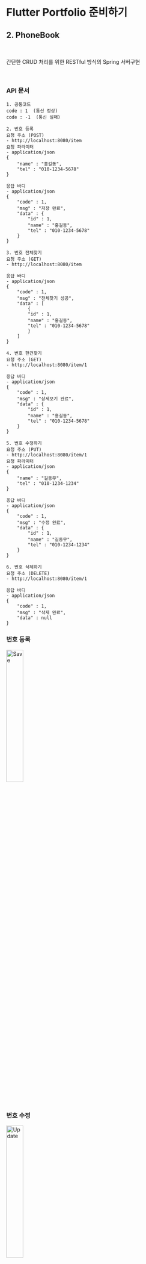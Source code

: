 # Flutter Portfolio 준비하기

## 2. PhoneBook

</br>

간단한 CRUD 처리를 위한 RESTful 방식의 Spring 서버구현

</br>

### API 문서

```
1. 공통코드
code : 1  (통신 정상)
code : -1  (통신 실패)

2. 번호 등록
요청 주소 (POST)
- http://localhost:8080/item
요청 파라미터
- application/json
{
    "name" : "홍길동",
    "tel" : "010-1234-5678"
}

응답 바디
- application/json
{
    "code" : 1,
    "msg" : "저장 완료",
    "data" : {
        "id" : 1,
        "name" : "홍길동",
        "tel" : "010-1234-5678"
    }
}

3. 번호 전체찾기
요청 주소 (GET)
- http://localhost:8080/item

응답 바디
- application/json
{
    "code" : 1,
    "msg" : "전체찾기 성공",
    "data" : [
        {
        "id" : 1,
        "name" : "홍길동",
        "tel" : "010-1234-5678"
        }
    ]
}

4. 번호 한건찾기
요청 주소 (GET)
- http://localhost:8080/item/1

응답 바디
- application/json
{
    "code" : 1,
    "msg" : "상세보기 완료",
    "data" : {
        "id" : 1,
        "name" : "홍길동",
        "tel" : "010-1234-5678"
    }
}

5. 번호 수정하기
요청 주소 (PUT)
- http://localhost:8080/item/1
요청 파라미터
- application/json
{
    "name" : "길동무",
    "tel" : "010-1234-1234"
}

응답 바디
- application/json
{
    "code" : 1,
    "msg" : "수정 완료",
    "data" : {
        "id" : 1,
        "name" : "길동무",
        "tel" : "010-1234-1234"
    }
}

6. 번호 삭제하기
요청 주소 (DELETE)
- http://localhost:8080/item/1

응답 바디
- application/json
{
    "code" : 1,
    "msg" : "삭제 완료",
    "data" : null
}

```

### 번호 등록

<img src="0_img/2_PhoneBook/저장.gif" width="30%" height="30%" alt="Save"></img>

</br>

### 번호 수정

<img src="0_img/2_PhoneBook/수정.gif" width="30%" height="30%" alt="Update"></img>

</br>

### 번호 삭제

<img src="0_img/2_PhoneBook/삭제.gif" width="30%" height="30%" alt="Delete"></img>

</br>

### 풀버전

<img src="0_img/2_PhoneBook/풀.gif" width="30%" height="30%" alt="Full"></img>

</br>

</br>

## 1. 이상형 월드컵

</br>

내부 스토리지로 그냥 간단한 이상형 월드컵 만들어 보는 중.

</br>
</br>

### 시작 Intro

<img src="0_img/1_WorldCup/인트로.gif" width="30%" height="30%" alt="Intro"></img>
<img src="0_img/1_WorldCup/시작화면.png" width="30%" height="30%" alt="Intro"></img>

</br>

### 메인 화면

<img src="0_img/1_WorldCup/홈1.png" width="30%" height="30%" alt="Home"></img>
<img src="0_img/1_WorldCup/홈2.png" width="30%" height="30%" alt="Home"></img>
<img src="0_img/1_WorldCup/홈3.png" width="30%" height="30%" alt="Home"></img>

<img src="0_img/1_WorldCup/홈화면.gif" width="30%" height="30%" alt="Intro"></img>

</br>

### 선택 화면

<img src="0_img/1_WorldCup/선택화면.png" width="30%" height="30%" alt="Choice"></img>
<img src="0_img/1_WorldCup/선택화면2.png" width="30%" height="30%" alt="Choice"></img>

</br>

### 우승 화면

<img src="0_img/1_WorldCup/우승화면.png" width="30%" height="30%" alt="Winner"></img>
<img src="0_img/1_WorldCup/우승화면2.png" width="30%" height="30%" alt="Winner"></img>

</br>

### 카테고리 별 화면

</br>

#### 여자 아이돌 월드컵

<img src="0_img/1_WorldCup/여자아이돌.gif" width="30%" height="30%" alt="WorldCup"></img>

</br>  
</br>

#### 여자 배우 월드컵

<img src="0_img/1_WorldCup/여자배우.gif" width="30%" height="30%" alt="WorldCup"></img>

</br>  
</br>

#### 가고 싶은 나라 월드컵

<img src="0_img/1_WorldCup/나라.gif" width="30%" height="30%" alt="WorldCup"></img>

</br>  
</br>

#### 하고 싶은 여행 월드컵

<img src="0_img/1_WorldCup/여행.gif" width="30%" height="30%" alt="WorldCup"></img>

</br>  
</br>

#### 메뉴 선정 월드컵

## <img src="0_img/1_WorldCup/음식.gif" width="30%" height="30%" alt="WorldCup"></img>
